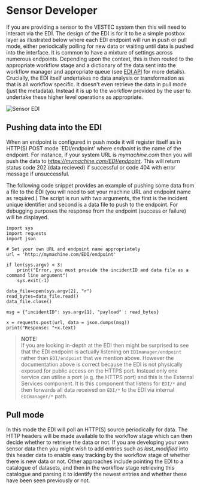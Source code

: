 # Sensor Developer

If you are providing a sensor to the VESTEC system then this will need to interact via the EDI. The design of the EDI is for it to be a simple postbox layer as illustrated below where each EDI endpoint will run in push or pull mode, either periodically polling for new data or waiting until data is pushed into the interface. It is common to have a mixture of settings across numerous endpoints. Depending upon the context, this is then routed to the appropriate workflow stage and a dictionary of the data sent into the workflow manager and appropriate queue (see [EDI API](https://github.com/VESTEC-EU/vestec-system/blob/main/Docs/external_data_interface.md) for more details). Crucially, the EDI itself undertakes no data analysis or transformation as that is all workflow specific. It doesn't even retrieve the data in pull mode (just the metadata). Instead it is up to the workflow provided by the user to undertake these higher level operations as appropriate.

![Sensor EDI](https://raw.githubusercontent.com/VESTEC-EU/vestec-system/main/Docs/sensor_data_edi.png)

## Pushing data into the EDI

When an endpoint is configured in push mode it will register itself as in HTTP(S) POST mode `EDI/endpoint' where _endpoint_ is the name of the endpoint. For instance, if your system URL is _mymachine.com_ then you will push the data to _https://mymachine.com/EDI/endpoint_. This will return status code 202 (data recieved) if successful or code 404 with error message if unsuccessful. 

The following code snippet provides an example of pushing some data from a file to the EDI (you will need to set your machine URL and endpoint name as required.) The script is run with two arguments, the first is the incident unique identifier and second is a data file to push to the endpoint. For debugging purposes the response from the endpoint (success or failure) will be displayed.

```
import sys
import requests
import json

# Set your own URL and endpoint name appropriately
url = 'http://mymachine.com/EDI/endpoint'

if len(sys.argv) < 3:
    print("Error, you must provide the incidentID and data file as a command line argument")
    sys.exit(-1)

data_file=open(sys.argv[2], "r")
read_bytes=data_file.read()
data_file.close()

msg = {"incidentID": sys.argv[1], "payload" : read_bytes}

x = requests.post(url, data = json.dumps(msg))
print("Response: "+x.text)
```

>**NOTE:**  
> If you are looking in-depth at the EDI then might be surprised to see that the EDI endpoint is actually listening on `EDImanager/endpoint` rather than `EDI/endpoint` that we mention above. However the documentation above is correct because the EDI is not physically exposed for public access on the HTTPS port. Instead only one service can utilise a port (e.g. the HTTPS port) and this is the External Services component. It is this component that listens for `EDI/*` and then forwards all data received on `EDI/*` to the EDI via internal `EDImanager/*` path.

## Pull mode

In this mode the EDI will poll an HTTP(S) source periodically for data. The HTTP headers will be made available to the workflow stage which can then decide whether to retrieve the data or not. If you are developing your own sensor data then you might wish to add entries such as _last_modified_ into this header data to enable easy tracking by the workflow stage of whether there is new data or not. Other approaches include pointing the EDI to a catalogue of datasets, and then in the workflow stage retrieving this catalogue and parsing it to identify the newest entries and whether these have been seen previously or not.
